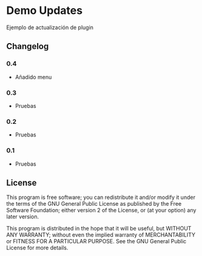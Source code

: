 # Demo Updates

Ejemplo de actualización de plugin


## Changelog

### 0.4 
* Añadido menu

### 0.3 
* Pruebas

### 0.2 
* Pruebas

### 0.1
* Pruebas


## License
This program is free software; you can redistribute it and/or modify it under the terms of the GNU General Public License as published by the Free Software Foundation; either version 2 of the License, or (at your option) any later version.

This program is distributed in the hope that it will be useful, but WITHOUT ANY WARRANTY; without even the implied warranty of MERCHANTABILITY or FITNESS FOR A PARTICULAR PURPOSE.  See the GNU General Public License for more details.

